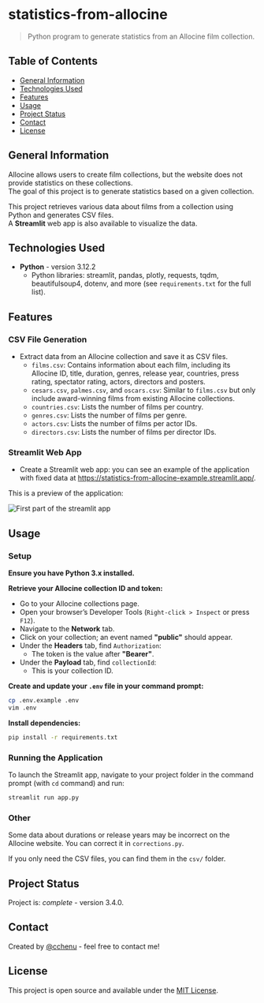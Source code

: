 # statistics-from-allocine
> Python program to generate statistics from an Allocine film collection.

## Table of Contents
* [General Information](#general-information)
* [Technologies Used](#technologies-used)
* [Features](#features)
* [Usage](#usage)
* [Project Status](#project-status)
* [Contact](#contact)
* [License](#license)

## General Information
Allocine allows users to create film collections, but the website does not provide statistics on these collections.  
The goal of this project is to generate statistics based on a given collection.  

This project retrieves various data about films from a collection using Python and generates CSV files.  
A **Streamlit** web app is also available to visualize the data.

## Technologies Used
- **Python** - version 3.12.2  
  - Python libraries: streamlit, pandas, plotly, requests, tqdm, beautifulsoup4, dotenv, and more (see `requirements.txt` for the full list).

## Features
### CSV File Generation
- Extract data from an Allocine collection and save it as CSV files.
  - `films.csv`: Contains information about each film, including its Allocine ID, title, duration, genres, release year, countries, press rating, spectator rating, actors, directors and posters.
  - `cesars.csv`, `palmes.csv`, and `oscars.csv`: Similar to `films.csv` but only include award-winning films from existing Allocine collections.
  - `countries.csv`: Lists the number of films per country.
  - `genres.csv`: Lists the number of films per genre.
  - `actors.csv`: Lists the number of films per actor IDs.
  - `directors.csv`: Lists the number of films per director IDs.

### Streamlit Web App
- Create a Streamlit web app: you can see an example of the application with fixed data at https://statistics-from-allocine-example.streamlit.app/.

This is a preview of the application:

![First part of the streamlit app](https://zupimages.net/up/25/13/0ryo.png)

## Usage
### Setup
**Ensure you have Python 3.x installed.**

**Retrieve your Allocine collection ID and token:**
   - Go to your Allocine collections page.
   - Open your browser’s Developer Tools (`Right-click > Inspect` or press `F12`).
   - Navigate to the **Network** tab.
   - Click on your collection; an event named **"public"** should appear.
   - Under the **Headers** tab, find `Authorization`:  
     - The token is the value after **"Bearer"**.
   - Under the **Payload** tab, find `collectionId`:  
     - This is your collection ID.

**Create and update your `.env` file in your command prompt:**  
   ```bash
   cp .env.example .env
   vim .env
   ```

**Install dependencies:**
   ```bash
   pip install -r requirements.txt
   ```

### Running the Application
To launch the Streamlit app, navigate to your project folder in the command prompt (with `cd` command) and run:
   ```bash
   streamlit run app.py
   ```

### Other
Some data about durations or release years may be incorrect on the Allocine website. You can correct it in `corrections.py`.

If you only need the CSV files, you can find them in the `csv/` folder.


## Project Status
Project is: _complete_ - version 3.4.0.


## Contact
Created by [@cchenu](https://github.com/cchenu/) - feel free to contact me!

## License
This project is open source and available under the [MIT License](LICENSE).

